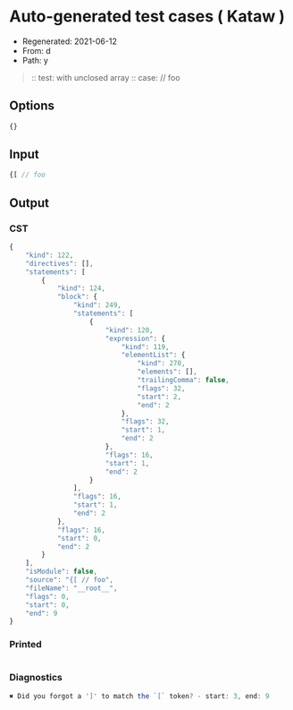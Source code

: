 # Auto-generated test cases ( Kataw )
- Regenerated: 2021-06-12
- From: d
- Path: y
> :: test: with unclosed array
> :: case: // foo
## Options

`````js
{}
`````
## Input

`````js
{[ // foo
`````
## Output

### CST

```javascript
{
    "kind": 122,
    "directives": [],
    "statements": [
        {
            "kind": 124,
            "block": {
                "kind": 249,
                "statements": [
                    {
                        "kind": 120,
                        "expression": {
                            "kind": 119,
                            "elementList": {
                                "kind": 270,
                                "elements": [],
                                "trailingComma": false,
                                "flags": 32,
                                "start": 2,
                                "end": 2
                            },
                            "flags": 32,
                            "start": 1,
                            "end": 2
                        },
                        "flags": 16,
                        "start": 1,
                        "end": 2
                    }
                ],
                "flags": 16,
                "start": 1,
                "end": 2
            },
            "flags": 16,
            "start": 0,
            "end": 2
        }
    ],
    "isModule": false,
    "source": "{[ // foo",
    "fileName": "__root__",
    "flags": 0,
    "start": 0,
    "end": 9
}
```

### Printed

```javascript

```

### Diagnostics

```javascript
✖ Did you forgot a ']' to match the `[` token? - start: 3, end: 9

```

